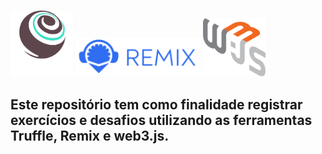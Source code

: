 # <div>
  <a href="https://trufflesuite.com/" target="_blank"><img width="100" src="./assets/Truffle-logo.svg" target="_blank"></a>
  <a href="" target="_blank"><img width="200" src="./assets/Remix-logo.svg" target="_blank"></a>
  <a href="" target="_blank"><img width="100" src="./assets/Web3Js-logo.png" target="_blank"></a>
  </div>

## Este repositório tem como finalidade registrar exercícios e desafios utilizando as ferramentas Truffle, Remix e web3.js.
